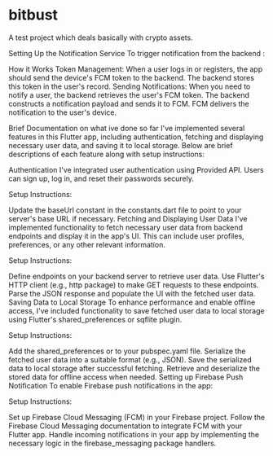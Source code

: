 # bitbust

A test project which deals basically with crypto assets.

Setting Up the Notification Service
To trigger notification from the backend :

How it Works
Token Management:
When a user logs in or registers, the app should send the device's FCM token to the backend.
The backend stores this token in the user's record.
Sending Notifications:
When you need to notify a user, the backend retrieves the user's FCM token.
The backend constructs a notification payload and sends it to FCM.
FCM delivers the notification to the user's device.





Brief Documentation on what ive done so far
I've implemented several features in this Flutter app, including authentication, fetching and displaying necessary user data, and saving it to local storage. Below are brief descriptions of each feature along with setup instructions:

Authentication
I've integrated user authentication using Provided API. Users can sign up, log in, and reset their passwords securely.

Setup Instructions:

Update the baseUrl constant in the constants.dart file to point to your server's base URL if necessary.
Fetching and Displaying User Data
I've implemented functionality to fetch necessary user data from backend endpoints and display it in the app's UI. This can include user profiles, preferences, or any other relevant information.

Setup Instructions:

Define endpoints on your backend server to retrieve user data.
Use Flutter's HTTP client (e.g., http package) to make GET requests to these endpoints.
Parse the JSON response and populate the UI with the fetched user data.
Saving Data to Local Storage
To enhance performance and enable offline access, I've included functionality to save fetched user data to local storage using Flutter's shared_preferences or sqflite plugin.

Setup Instructions:

Add the shared_preferences or  to your pubspec.yaml file.
Serialize the fetched user data into a suitable format (e.g., JSON).
Save the serialized data to local storage after successful fetching.
Retrieve and deserialize the stored data for offline access when needed.
Setting up Firebase Push Notification
To enable Firebase push notifications in the app:

Setup Instructions:

Set up Firebase Cloud Messaging (FCM) in your Firebase project.
Follow the Firebase Cloud Messaging documentation to integrate FCM with your Flutter app.
Handle incoming notifications in your app by implementing the necessary logic in the firebase_messaging package handlers.
